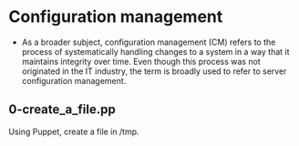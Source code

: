 # Configuration management
* As a broader subject, configuration management (CM) refers to the process of systematically handling changes to a system in a way that it maintains integrity over time. Even though this process was not originated in the IT industry, the term is broadly used to refer to server configuration management.
## 0-create_a_file.pp
Using Puppet, create a file in /tmp.
